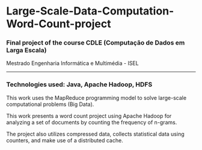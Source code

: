# Large-Scale-Data-Computation-Word-Count-project

### Final project of the course CDLE (Computação de Dados em Larga Escala)

Mestrado Engenharia Informática e Multimédia - ISEL

---

### Technologies used: Java, Apache Hadoop, HDFS

This work uses the MapReduce programming model to solve large-scale computational problems (Big Data). 

This work presents a word count project using Apache Hadoop for analyzing a set of documents by counting the frequency of n-grams. 

The project also utilizes compressed data, collects statistical data using counters, and make use of a distributed cache.
